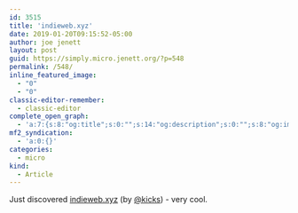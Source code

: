 ```yaml
---
id: 3515
title: 'indieweb.xyz'
date: 2019-01-20T09:15:52-05:00
author: joe jenett
layout: post
guid: https://simply.micro.jenett.org/?p=548
permalink: /548/
inline_featured_image:
  - "0"
  - "0"
classic-editor-remember:
  - classic-editor
complete_open_graph:
  - 'a:7:{s:8:"og:title";s:0:"";s:14:"og:description";s:0:"";s:8:"og:image";s:0:"";s:7:"og:type";s:0:"";s:12:"twitter:card";s:7:"summary";s:19:"twitter:description";s:0:"";s:15:"twitter:creator";s:0:"";}'
mf2_syndication:
  - 'a:0:{}'
categories:
  - micro
kind:
  - Article
---
```

Just discovered [indieweb.xyz](https://indieweb.xyz/en "indieweb.xyz") (by [@kicks](https://micro.blog/kicks)) - very cool.